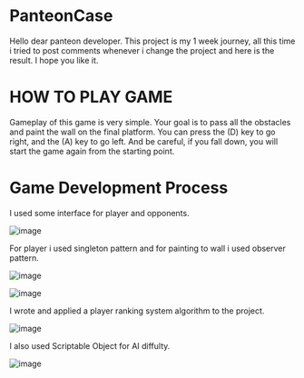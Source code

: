 # PanteonCase


Hello dear panteon developer. This project is my 1 week journey, all this time i tried to post comments whenever i change the project and here is the result. I hope you like it.



# HOW TO PLAY GAME 


  Gameplay of this game is very simple. 
  Your goal is to pass all the obstacles and paint the wall on the final platform. 
  You can press the (D) key to go right, and the (A) key to go left. 
  And be careful, if you fall down, you will start the game again from the starting point.
  
 
# Game Development Process


  I used some interface for player and opponents. 
  
  
  
  ![image](https://user-images.githubusercontent.com/93132446/177724354-ccc90ac5-bd71-4882-a5f3-b35d4bde8df7.png)


  For player i used singleton pattern and for painting to wall i used observer pattern.
  
  
  
  ![image](https://user-images.githubusercontent.com/93132446/177724915-6cfa797c-bb0d-4c7e-9846-843a459e7aa4.png)

  ![image](https://user-images.githubusercontent.com/93132446/177724678-9523114f-5b10-46fd-9c61-30bfbfab6758.png)
  
  
  I wrote and applied a player ranking system algorithm to the project.
  
  ![image](https://user-images.githubusercontent.com/93132446/177727590-b2003b79-51d3-45dc-9046-74d77bee8584.png)

  
  I also used Scriptable Object for AI diffulty.


  ![image](https://user-images.githubusercontent.com/93132446/177732572-9ddde188-99f6-4315-afb7-90b0b853db1b.png)

  
  
